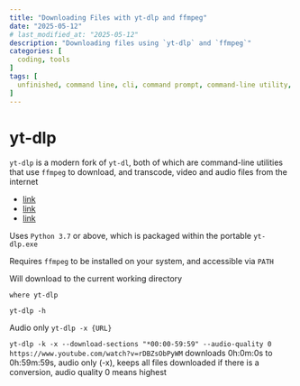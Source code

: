 ```yaml
---
title: "Downloading Files with yt-dlp and ffmpeg"
date: "2025-05-12"
# last_modified_at: "2025-05-12"
description: "Downloading files using `yt-dlp` and `ffmpeg`"
categories: [
  coding, tools
]
tags: [
  unfinished, command line, cli, command prompt, command-line utility, command-line interface, download, yt-dlp, yt-dl, ffmpeg
]
---
```


# yt-dlp
`yt-dlp` is a modern fork of `yt-dl`, both of which are command-line utilities that use `ffmpeg` to download, and transcode, video and audio files from the internet

- [link](https://github.com/yt-dlp/yt-dlp/wiki/Installation)
- [link](https://github.com/yt-dlp/yt-dlp?tab=readme-ov-file#release-files)
- [link](https://github.com/yt-dlp/yt-dlp/releases/latest/download/yt-dlp.exe)

Uses `Python 3.7` or above, which is packaged within the portable `yt-dlp.exe`

Requires `ffmpeg` to be installed on your system, and accessible via `PATH`

Will download to the current working directory

`where yt-dlp`

`yt-dlp -h`

Audio only `yt-dlp -x {URL}`

`yt-dlp -k -x --download-sections "*00:00-59:59" --audio-quality 0 https://www.youtube.com/watch?v=rDBZsObPyWM` downloads 0h:0m:0s to 0h:59m:59s, audio only (-x), keeps all files downloaded if there is a conversion, audio quality 0 means highest
